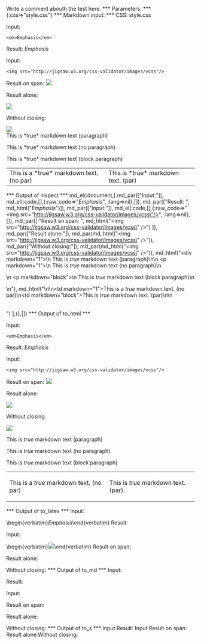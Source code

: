 Write a comment abouth the test here.
*** Parameters: ***
{:css=>"style.css"}
*** Markdown input: ***
CSS: style.css

Input:

    <em>Emphasis</em>

Result: <em>Emphasis</em>

Input:

    <img src="http://jigsaw.w3.org/css-validator/images/vcss"/>

Result on span: <img src="http://jigsaw.w3.org/css-validator/images/vcss"/>

Result alone: 

<img src="http://jigsaw.w3.org/css-validator/images/vcss"/>

Without closing:

<img src="http://jigsaw.w3.org/css-validator/images/vcss">

<div markdown="1">
   This is *true* markdown text (paragraph)

   <p markdown="1">
   This is *true* markdown text (no paragraph)
   </p>
   <p markdown="block">
   This is *true* markdown text (block paragraph)
   </p>
</div>

<table>
<tr>
<td markdown="1">This is a *true* markdown text. (no par)</td>
<td markdown="block">This is *true* markdown text. (par)</td>
</tr>
</table>



*** Output of inspect ***
md_el(:document,[
	md_par(["Input:"]),
	md_el(:code,[],{:raw_code=>"<em>Emphasis</em>", :lang=>nil},[]),
	md_par(["Result: ", md_html("<em>Emphasis</em>")]),
	md_par(["Input:"]),
	md_el(:code,[],{:raw_code=>"<img src=\"http://jigsaw.w3.org/css-validator/images/vcss\"/>", :lang=>nil},[]),
	md_par([
		"Result on span: ",
		md_html("<img src=\"http://jigsaw.w3.org/css-validator/images/vcss\" />")
	]),
	md_par(["Result alone:"]),
	md_par(md_html("<img src=\"http://jigsaw.w3.org/css-validator/images/vcss\" />")),
	md_par(["Without closing:"]),
	md_par(md_html("<img src=\"http://jigsaw.w3.org/css-validator/images/vcss\" />")),
	md_html("<div markdown=\"1\">\n   This is *true* markdown text (paragraph)\n\n   <p markdown=\"1\">\n   This is *true* markdown text (no paragraph)\n   </p>\n   <p markdown=\"block\">\n   This is *true* markdown text (block paragraph)\n   </p>\n</div>"),
	md_html("<table>\n<tr>\n<td markdown=\"1\">This is a *true* markdown text. (no par)</td>\n<td markdown=\"block\">This is *true* markdown text. (par)</td>\n</tr>\n</table>")
],{},[])
*** Output of to_html ***
<p>Input:</p>

<pre><code>&lt;em&gt;Emphasis&lt;/em&gt;</code></pre>

<p>Result: <em>Emphasis</em></p>

<p>Input:</p>

<pre><code>&lt;img src="http://jigsaw.w3.org/css-validator/images/vcss"/&gt;</code></pre>

<p>Result on span: <img src="http://jigsaw.w3.org/css-validator/images/vcss" /></p>

<p>Result alone:</p>

<p><img src="http://jigsaw.w3.org/css-validator/images/vcss" /></p>

<p>Without closing:</p>

<p><img src="http://jigsaw.w3.org/css-validator/images/vcss" /></p>
<div>
<p>This is <em>true</em> markdown text (paragraph)</p>
 <p>This is <em>true</em> markdown text (no paragraph) </p>
   <p>
<p>This is <em>true</em> markdown text (block paragraph)</p>
 </p>
</div><table>
<tr>
<td>This is a <em>true</em> markdown text. (no par)</td>
<td>
<p>This is <em>true</em> markdown text. (par)</p>
</td>
</tr>
</table>

*** Output of to_latex ***
Input:

\begin{verbatim}<em>Emphasis</em>\end{verbatim}
Result: 

Input:

\begin{verbatim}<img src="http://jigsaw.w3.org/css-validator/images/vcss"/>\end{verbatim}
Result on span: 

Result alone:



Without closing:
*** Output of to_md ***
Input:

Result:

Input:

Result on span:

Result alone:

Without closing:
*** Output of to_s ***
Input:Result: Input:Result on span: Result alone:Without closing:
